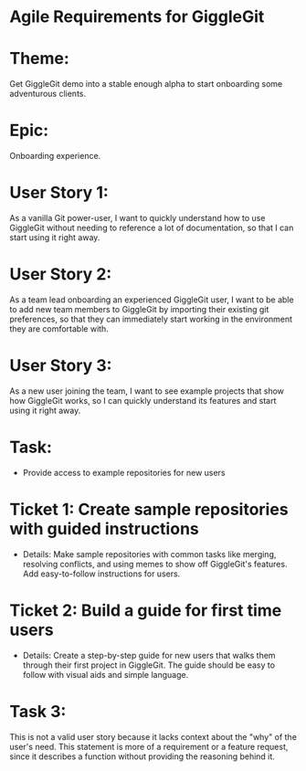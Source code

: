 # Agile Requirements for GiggleGit

# Theme:
Get GiggleGit demo into a stable enough alpha to start onboarding some adventurous clients.

# Epic:
Onboarding experience.

# User Story 1:
As a vanilla Git power-user, I want to quickly understand how to use GiggleGit without needing to reference a lot of documentation, so that I can start using it right away.

# User Story 2:
As a team lead onboarding an experienced GiggleGit user, I want to be able to add new team members to GiggleGit by importing their existing git preferences, so that they can immediately start working in the environment they are comfortable with.

# User Story 3:
As a new user joining the team, I want to see example projects that show how GiggleGit works, so I can quickly understand its features and start using it right away.

# Task:
- Provide access to example repositories for new users

# Ticket 1: Create sample repositories with guided instructions
  - Details: Make sample repositories with common tasks like merging, resolving conflicts, and using memes to show off GiggleGit's features. Add easy-to-follow instructions for users.

# Ticket 2: Build a guide for first time users
  - Details: Create a step-by-step guide for new users that walks them through their first project in GiggleGit. The guide should be easy to follow with visual aids and simple language.


# Task 3:
This is not a valid user story because it lacks context about the "why" of the user's need. This statement is more of a requirement or a feature request, since it describes a function without providing the reasoning behind it.